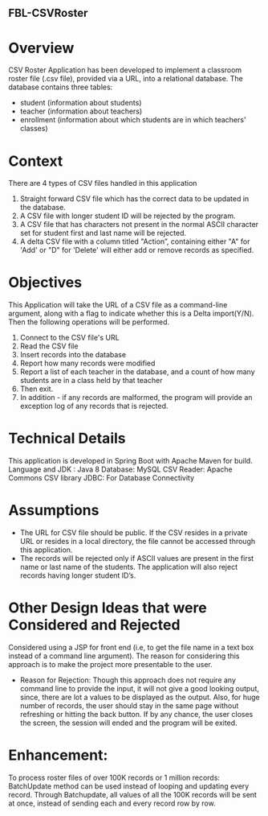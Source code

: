 ## FBL-CSVRoster

# Overview
CSV Roster Application has been developed to implement a classroom roster file (.csv file), provided via a URL, into a relational database. 
The database contains three tables:
*	student (information about students)
*	teacher (information about teachers)
*	enrollment (information about which students are in which teachers' classes)

# Context
There are 4 types of CSV files handled in this application
1. Straight forward CSV file which has the correct data to be updated in the database. 
2. A CSV file with longer student ID will be rejected by the program. 
3. A CSV file that has characters not present in the normal ASCII character set for student first and last name will be rejected.
4. A delta CSV file with a column titled "Action”, containing either "A" for 'Add' or "D" for 'Delete' will either add or remove records as specified.

# Objectives
This Application will take the URL of a CSV file as a command-line argument, along with a flag to indicate whether this is a Delta import(Y/N). Then the following operations will be performed.
1.	Connect to the CSV file's URL
2.	Read the CSV file
3.	Insert records into the database
4.	Report how many records were modified
5.	Report a list of each teacher in the database, and a count of how many students are in a class held by that teacher
6.	Then exit.
7.	In addition - if any records are malformed, the program will provide an exception log of any records that is rejected.

# Technical Details
This application is developed in Spring Boot with Apache Maven for build.
Language and JDK : Java 8
Database: MySQL
CSV Reader: Apache Commons CSV library
JDBC: For Database Connectivity

# Assumptions
-	The URL for CSV file should be public. If the CSV resides in a private URL or resides in a local directory, the file cannot be accessed through this application.
-	The records will be rejected only if ASCII values are present in the first name or last name of the students. The application will also reject records having longer student ID’s.

# Other Design Ideas that were Considered and Rejected
Considered using a JSP for front end (i.e, to get the file name in a text box instead of a command line argument). The reason for considering this approach is to make the project more presentable to the user. 

* Reason for Rejection:
Though this approach does not require any command line to provide the input, it will not give a good looking output, since, there are lot a values to be displayed as the output. Also, for huge number of records, the user should stay in the same page without refreshing or hitting the back button. If by any chance, the user closes the screen, the session will ended and the program will be exited.

# Enhancement:
To process roster files of over 100K records or 1 million records:
BatchUpdate method can be used instead of looping and updating every record. Through Batchupdate, all values of all the 100K records will be sent at once, instead of sending each and every record row by row.
